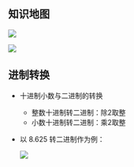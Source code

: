 ## 知识地图

![](https://cdn.jsdelivr.net/gh/Min-wys/figure-bed/img/20220609215951.png)

![](https://cdn.jsdelivr.net/gh/Min-wys/figure-bed/img/20220629231715.png)



## 进制转换

- 十进制小数与⼆进制的转换

  - 整数⼗进制转⼆进制：除2取整
  - ⼩数⼗进制转⼆进制：乘2取整

- 以 8.625 转⼆进制作为例：

  ![](https://raw.githubusercontent.com/Minyym/figure-bed/master/img/202302131055264.png)